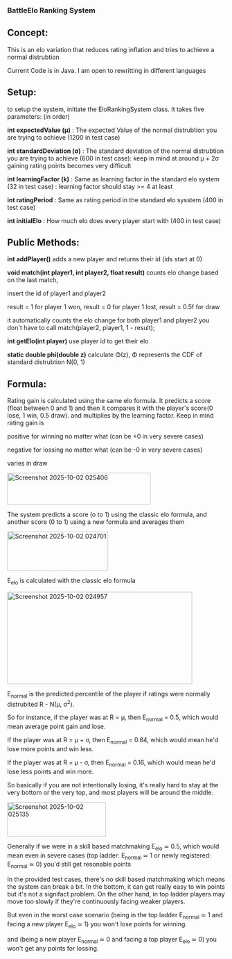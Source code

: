 ### BattleElo Ranking System

## Concept:

This is an elo variation that reduces rating inflation and tries to achieve a normal distrubtion

Current Code is in Java. I am open to rewritting in different languages

## Setup:

to setup the system, initiate the EloRankingSystem class. It takes five parameters: (in order)

**int expectedValue (μ)** : The expected Value of the normal distrubtion you are trying to achieve (1200 in test case)

**int standardDeviation (σ)** : The standard deviation of the normal distrubtion you are trying to achieve (600 in test case): keep in mind at around μ + 2σ gaining rating points becomes very difficult

**int learningFactor (k)** : Same as learning factor in the standard elo system (32 in test case) : learning factor should stay >= 4 at least

**int ratingPeriod** : Same as rating period in the standard elo sysstem (400 in test case)

**int initialElo** : How much elo does every player start with (400 in test case)

## Public Methods:

**int addPlayer()** adds a new player and returns their id (ids start at 0)

**void match(int player1, int player2, float result)** counts elo change based on the last match,

insert the id of player1 and player2

result = 1 for player 1 won, result = 0 for player 1 lost, result = 0.5f for draw

it automatically counts the elo change for both player1 and player2 you don't have to call match(player2, player1, 1 - result);

**int getElo(int player)** use player id to get their elo

**static double phi(double z)** calculate Φ(z), Φ represents the CDF of standard distrubtion N(0, 1)

## Formula:

Rating gain is calculated using the same elo formula. It predicts a score (float between 0 and 1) and then it compares it with the player's score(0 lose, 1 win, 0.5 draw). and multiplies by the learning factor. Keep in mind rating gain is

positive for winning no matter what (can be +0 in very severe cases)

negative for lossing no matter what (can be -0 in very severe cases)

varies in draw

<img width="331" height="73" alt="Screenshot 2025-10-02 025406" src="https://github.com/user-attachments/assets/af99e31d-5433-4905-bbda-873150d1cfe5" />

The system predicts a score (o to 1) using the classic elo formula, and another score (0 to 1) using a new formula and averages them

<img width="233" height="90" alt="Screenshot 2025-10-02 024701" src="https://github.com/user-attachments/assets/178f6bc7-112a-43df-9ea4-0b72f48c2199" />

E<sub>elo</sub> is calculated with the classic elo formula

<img width="427" height="212" alt="Screenshot 2025-10-02 024957" src="https://github.com/user-attachments/assets/a87a8015-2312-4850-9238-05955bab7eee" />

E<sub>normal</sub> is the predicted percentile of the player if ratings were normally distrubited R - N(μ, σ<sup>2</sup>). 

So for instance, if the player was at R = μ, then E<sub>normal</sub> = 0.5, which would mean average point gain and lose. 

If the player was at R = μ + σ, then E<sub>normal</sub> = 0.84, which would mean he'd lose more points and win less.

If the player was at R = μ - σ, then E<sub>normal</sub> = 0.16, which would mean he'd lose less points and win more.

So basically if you are not intentionally losing, it's really hard to stay at the very bottom or the very top, and most players will be around the middle.

<img width="228" height="79" alt="Screenshot 2025-10-02 025135" src="https://github.com/user-attachments/assets/22f52ec0-cb50-4b94-a67e-08418b6ee562" />

Generally if we were in a skill based matchmaking E<sub>elo</sub> ≃ 0.5, which would mean even in severe cases (top ladder: E<sub>normal</sub> ≃ 1 or newly registered: E<sub>normal</sub> ≃ 0) you'd still get resonable points

In the provided test cases, there's no skill based matchmaking which means the system can break a bit. In the bottom, it can get really easy to win points but it's not a signifact problem. On the other hand, in top ladder players may move too slowly if they're continuously facing weaker players.

But even in the worst case scenario (being in the top ladder E<sub>normal</sub> ≃ 1 and facing a new player E<sub>elo</sub> ≃ 1) you won't lose points for winning.

and (being a new player E<sub>normal</sub> ≃ 0 and facing a top player E<sub>elo</sub> ≃ 0) you won't get any points for lossing.




 
